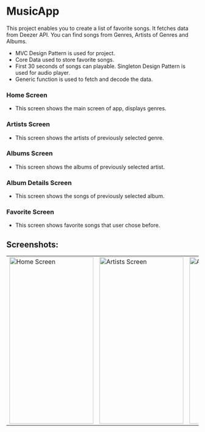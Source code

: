 # MusicApp
This project enables you to create a list of favorite songs. It fetches data from Deezer API. You can find songs from Genres, Artists of Genres and Albums.
* MVC Design Pattern is used for project.
* Core Data used to store favorite songs.
* First 30 seconds of songs can playable. Singleton Design Pattern is used for audio player. 
* Generic function is used to fetch and decode the data.

### Home Screen
* This screen shows the main screen of app, displays genres.

### Artists Screen
* This screen shows the artists of previously selected genre.

### Albums Screen
* This screen shows the albums of previously selected artist.

### Album Details Screen
* This screen shows the songs of previously selected album.

### Favorite Screen
* This screen shows favorite songs that user chose before.

## Screenshots:
<table>
  <tr>
    <td>
      <img src="https://github.com/rkmkrc/MusicApp/assets/42948198/91847886-dffa-440e-a716-54e1621ab87a" alt="Home Screen" width="220" height="435">
    </td>
    <td>
      <img src="https://github.com/rkmkrc/MusicApp/assets/42948198/4d2f812f-3968-474d-a08e-e26b31739b3d" alt="Artists Screen" width="220" height="435">   
    </td>
    <td>
      <img src="https://github.com/rkmkrc/MusicApp/assets/42948198/271f3f12-552b-42dd-9e99-9761096c7650" alt="Albums Screen" width="220" height="435">
    </td>
    <td>
      <img src="https://github.com/rkmkrc/MusicApp/assets/42948198/de445345-de27-4da9-9388-72c41b1f2769" alt="Album Details Screen" width="220" height="435">   
    </td>
    <td>
      <img src="https://github.com/rkmkrc/MusicApp/assets/42948198/7abc96df-e5a7-40b0-b10f-6d73bbb5c05b" alt="Favorites Screen" width="220" height="435">   
    </td>
  </tr>
</table>

